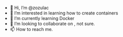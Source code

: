 - 👋 Hi, I’m @zozulac
- 👀 I’m interested in learning how to create containers
- 🌱 I’m currently learning Docker
- 💞️ I’m looking to collaborate on , not sure.
- 📫 How to reach me.  

<!---
zozulac/zozulac is a ✨ special ✨ repository because its `README.md` (this file) appears on your GitHub profile.
You can click the Preview link to take a look at your changes.
--->
